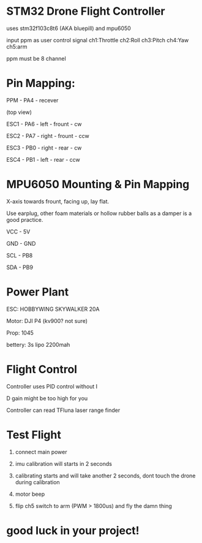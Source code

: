 # STM32 Drone Flight Controller

uses stm32f103c8t6 (AKA bluepill) and mpu6050

input ppm as user control signal ch1:Throttle ch2:Roll ch3:Pitch ch4:Yaw ch5:arm

ppm must be 8 channel

# Pin Mapping:

PPM   -  PA4 - recever

(top view)

ESC1  -  PA6 - left  - frount - cw

ESC2  -  PA7 - right - frount - ccw

ESC3  -  PB0 - right - rear   - cw

ESC4  -  PB1 - left  - rear   - ccw

# MPU6050 Mounting & Pin Mapping

X-axis towards frount, facing up, lay flat. 

Use earplug, other foam materials or hollow rubber balls as a damper is a good practice.

VCC - 5V

GND - GND

SCL - PB8

SDA - PB9


# Power Plant

ESC:    HOBBYWING SKYWALKER 20A

Motor:  DJI P4 (kv900? not sure)

Prop:   1045

bettery: 3s lipo 2200mah


# Flight Control

Controller uses PID control without I

D gain might be too high for you

Controller can read TFluna laser range finder 

# Test Flight

1. connect main power

2. imu calibration will starts in 2 seconds 

3. calibrating starts and will take another 2 seconds, dont touch the drone during calibration

4. motor beep

5. flip ch5 switch to arm (PWM > 1800us) and fly the damn thing

# good luck in your project!
